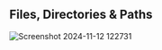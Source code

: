## Files, Directories & Paths
![Screenshot 2024-11-12 122731](https://github.com/user-attachments/assets/42b21fa7-75f0-45eb-b837-c313fcd1140e)
